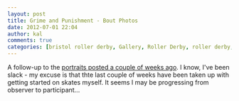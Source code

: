 ```yaml
---
layout: post
title: Grime and Punishment - Bout Photos
date: 2012-07-01 22:04
author: kal
comments: true
categories: [bristol roller derby, Gallery, Roller Derby, roller derby, swansea city slayers]
---
```

A follow-up to the <a title="Grime and Punishment – Portraits" href="http://techquila.com/photography/2012/06/grime-and-punishment-portraits/">portraits posted a couple of weeks ago</a>. I know, I've been slack - my excuse is that thte last couple of weeks have been taken up with getting started on skates myself. It seems I may be progressing from observer to participant...

&nbsp;
